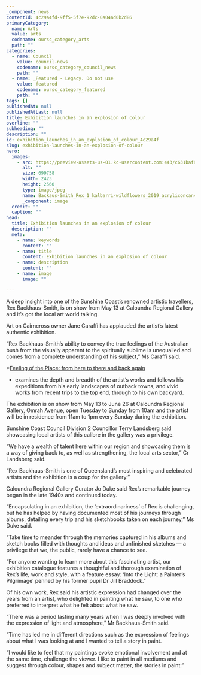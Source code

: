 ```yaml
---
_component: news
contentId: 4c29a4fd-9ff5-5f7e-92dc-0a04ad0b2d86
primaryCategory:
  name: Arts
  value: arts
  codename: oursc_category_arts
  path: ""
categories:
  - name: Council
    value: council-news
    codename: oursc_category_council_news
    path: ""
  - name: _Featured - Legacy. Do not use
    value: featured
    codename: oursc_category_featured
    path: ""
tags: []
publishedAt: null
publishedAtLast: null
title: Exhibition launches in an explosion of colour
overline: ""
subheading: ""
description: ""
id: exhibition_launches_in_an_explosion_of_colour_4c29a4f
slug: exhibition-launches-in-an-explosion-of-colour
hero:
  images:
    - src: https://preview-assets-us-01.kc-usercontent.com:443/c631baf8-1b46-001f-580c-d0001b68b4a8/8f0e5241-c921-48b5-8f3a-1863fcd90c3c/Backaus-Smith_Rex_1_kalbarri-wildflowers_2019_acryliconcanvas_size-150x-150-cm-ORIG-copy-scaled.jpg
      alt: ""
      size: 699758
      width: 2423
      height: 2560
      type: image/jpeg
      name: Backaus-Smith_Rex_1_kalbarri-wildflowers_2019_acryliconcanvas_size-150x-150-cm-ORIG-copy-scaled.jpg
      _component: image
  credit: ""
  caption: ""
head:
  title: Exhibition launches in an explosion of colour
  description: ""
  meta:
    - name: keywords
      content: ""
    - name: title
      content: Exhibition launches in an explosion of colour
    - name: description
      content: ""
    - name: image
      image: ""

---
```

A deep insight into one of the Sunshine Coast’s renowned artistic travellers, Rex Backhaus-Smith, is on show from May 13 at Caloundra Regional Gallery and it’s got the local art world talking.

Art on Cairncross owner Jane Caraffi has applauded the artist’s latest authentic exhibition.

“Rex Backhaus-Smith’s ability to convey the true feelings of the Australian bush from the visually apparent to the spiritually sublime is unequalled and comes from a complete understanding of his subject,” Ms Caraffi said.

*[Feeling of the Place: from here to there and back again](https://gallery.sunshinecoast.qld.gov.au/Exhibitions/Feeling-of-the-Place-Exhibition)
* examines the depth and breadth of the artist’s works and follows his expeditions from his early landscapes of outback towns, and vivid works from recent trips to the top end, through to his own backyard.

The exhibition is on show from May 13 to June 26 at Caloundra Regional Gallery, Omrah Avenue, open Tuesday to Sunday from 10am and the artist will be in residence from 11am to 1pm every Sunday during the exhibition.

Sunshine Coast Council Division 2 Councillor Terry Landsberg said showcasing local artists of this calibre in the gallery was a privilege.

“We have a wealth of talent here within our region and showcasing them is a way of giving back to, as well as strengthening, the local arts sector,” Cr Landsberg said.

“Rex Backhaus-Smith is one of Queensland’s most inspiring and celebrated artists and the exhibition is a coup for the gallery.”

Caloundra Regional Gallery Curator Jo Duke said Rex’s remarkable journey began in the late 1940s and continued today.

“Encapsulating in an exhibition, the ‘extraordinariness’ of Rex is challenging, but he has helped by having documented most of his journeys through albums, detailing every trip and his sketchbooks taken on each journey,” Ms Duke said.

“Take time to meander through the memories captured in his albums and sketch books filled with thoughts and ideas and unfinished sketches — a privilege that we, the public, rarely have a chance to see.

“For anyone wanting to learn more about this fascinating artist, our exhibition catalogue features a thoughtful and thorough examination of Rex’s life, work and style, with a feature essay: ‘Into the Light: a Painter’s Pilgrimage’ penned by his former pupil Dr Jill Braddock.”

Of his own work, Rex said his artistic expression had changed over the years from an artist, who delighted in painting what he saw, to one who preferred to interpret what he felt about what he saw.

“There was a period lasting many years when I was deeply involved with the expression of light and atmosphere,” Mr Backhaus-Smith said.

“Time has led me in different directions such as the expression of feelings about what I was looking at and I wanted to tell a story in paint.

“I would like to feel that my paintings evoke emotional involvement and at the same time, challenge the viewer. I like to paint in all mediums and suggest through colour, shapes and subject matter, the stories in paint.”
